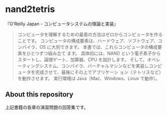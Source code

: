 # nand2tetris

『O'Reilly Japan - コンピュータシステムの理論と実装』

> コンピュータを理解するための最善の方法はゼロからコンピュータを作ることです。 コンピュータの構成要素は、ハードウェア、ソフトウェア、コンパイラ、OS に大別できます。 本書では、これらコンピュータの構成要素をひとつずつ組み立て
> ます。 具体的には、NAND という電子素子からスタートし、論理ゲート、加算器、CPU を設計します。 そして、オペレーティングシステム、コンパイラ、バーチャルマシンなどを実装しコンピュータを完成させて、最後にその上でアプリケーシ
> ョン（テトリスなど）を動作させます。 実行環境は Java（Mac、Windows、Linux で動作）。

## About this repository

上記書籍の各章の演習問題の回答集です。
